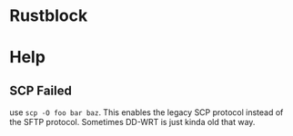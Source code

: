 # Rustblock

# Help

## SCP Failed 
use `scp -O foo bar baz`. This enables the legacy SCP protocol instead of the SFTP
protocol. Sometimes DD-WRT is just kinda old that way.
